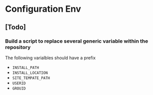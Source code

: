 # Configuration Env

## [Todo] 

### Build a script to replace several generic variable within the repository

The following varialbles should have a prefix

* `INSTALL_PATH`
* `INSTALL_LOCATION`
* `SITE_TEMPATE_PATH`
* `USERID`
* `GROUID`





